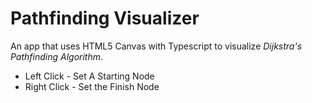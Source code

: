 # Pathfinding Visualizer

An app that uses HTML5 Canvas with Typescript to visualize _Dijkstra's Pathfinding Algorithm_.

- Left Click - Set A Starting Node
- Right Click - Set the Finish Node
